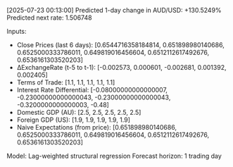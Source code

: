 [2025-07-23 00:13:00] Predicted 1-day change in AUD/USD: +130.5249%
Predicted next rate: 1.506748

Inputs:
- Close Prices (last 6 days): [0.6544716358184814, 0.651898980140686, 0.6525000333786011, 0.649819016456604, 0.6512112617492676, 0.6536161303520203]
- ΔExchangeRate (t-5 to t-1): [-0.002573, 0.000601, -0.002681, 0.001392, 0.002405]
- Terms of Trade: [1.1, 1.1, 1.1, 1.1, 1.1]
- Interest Rate Differential: [-0.08000000000000007, -0.23000000000000043, -0.23000000000000043, -0.3200000000000003, -0.48]
- Domestic GDP (AU): [2.5, 2.5, 2.5, 2.5, 2.5]
- Foreign GDP (US): [1.9, 1.9, 1.9, 1.9, 1.9]
- Naive Expectations (from price): [0.651898980140686, 0.6525000333786011, 0.649819016456604, 0.6512112617492676, 0.6536161303520203]

Model: Lag-weighted structural regression
Forecast horizon: 1 trading day